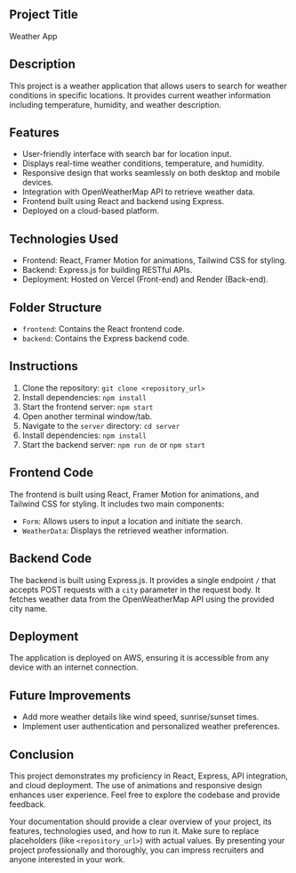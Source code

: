 ## Project Title

Weather App

## Description

This project is a weather application that allows users to search for weather conditions in specific locations. It provides current weather information including temperature, humidity, and weather description.

## Features

- User-friendly interface with search bar for location input.
- Displays real-time weather conditions, temperature, and humidity.
- Responsive design that works seamlessly on both desktop and mobile devices.
- Integration with OpenWeatherMap API to retrieve weather data.
- Frontend built using React and backend using Express.
- Deployed on a cloud-based platform.

## Technologies Used

- Frontend: React, Framer Motion for animations, Tailwind CSS for styling.
- Backend: Express.js for building RESTful APIs.
- Deployment: Hosted on Vercel (Front-end) and Render (Back-end).

## Folder Structure

- `frontend`: Contains the React frontend code.
- `backend`: Contains the Express backend code.

## Instructions

1. Clone the repository: `git clone <repository_url>`
2. Install dependencies: `npm install`
3. Start the frontend server: `npm start`
4. Open another terminal window/tab.
5. Navigate to the `server` directory: `cd server`
6. Install dependencies: `npm install`
7. Start the backend server: `npm run de` or `npm start`

## Frontend Code

The frontend is built using React, Framer Motion for animations, and Tailwind CSS for styling. It includes two main components:

- `Form`: Allows users to input a location and initiate the search.
- `WeatherData`: Displays the retrieved weather information.

## Backend Code

The backend is built using Express.js. It provides a single endpoint `/` that accepts POST requests with a `city` parameter in the request body. It fetches weather data from the OpenWeatherMap API using the provided city name.

## Deployment

The application is deployed on AWS, ensuring it is accessible from any device with an internet connection.

## Future Improvements

- Add more weather details like wind speed, sunrise/sunset times.
- Implement user authentication and personalized weather preferences.

## Conclusion

This project demonstrates my proficiency in React, Express, API integration, and cloud deployment. The use of animations and responsive design enhances user experience. Feel free to explore the codebase and provide feedback.

Your documentation should provide a clear overview of your project, its features, technologies used, and how to run it. Make sure to replace placeholders (like `<repository_url>`) with actual values. By presenting your project professionally and thoroughly, you can impress recruiters and anyone interested in your work.
